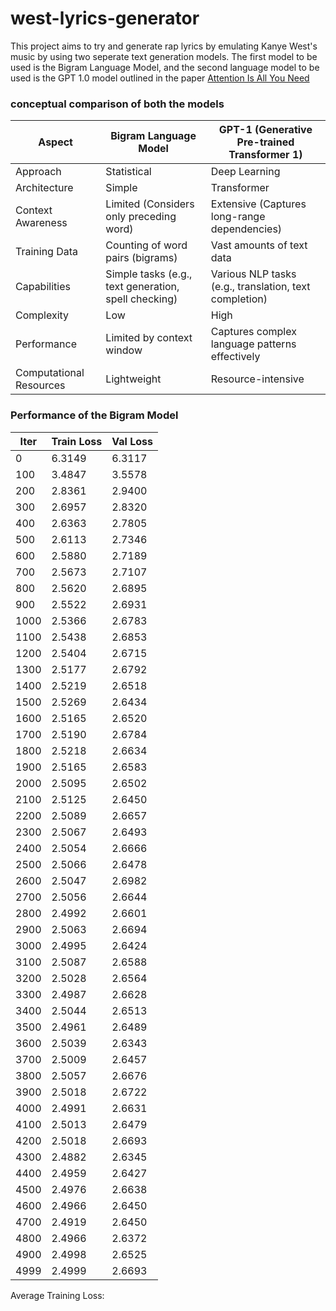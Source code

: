 # west-lyrics-generator

This project aims to try and generate rap lyrics by emulating Kanye West's music by using two seperate text generation models. The first model to be used is the Bigram Language Model, and the second language model to be used is the GPT 1.0 model outlined in the paper  [Attention Is All You Need](https://pastebin.com/qXMZ2bst) 

### conceptual comparison of both the models 

| Aspect                   | Bigram Language Model                         | GPT-1 (Generative Pre-trained Transformer 1)       |
|--------------------------|------------------------------------------------|----------------------------------------------------|
| Approach                 | Statistical                                   | Deep Learning                                     |
| Architecture             | Simple                                        | Transformer                                      |
| Context Awareness        | Limited (Considers only preceding word)       | Extensive (Captures long-range dependencies)     |
| Training Data            | Counting of word pairs (bigrams)              | Vast amounts of text data                        |
| Capabilities             | Simple tasks (e.g., text generation, spell checking) | Various NLP tasks (e.g., translation, text completion) |
| Complexity               | Low                                           | High                                             |
| Performance              | Limited by context window                     | Captures complex language patterns effectively   |
| Computational Resources  | Lightweight                                   | Resource-intensive                               |

### Performance of the Bigram Model 

| Iter | Train Loss | Val Loss |
|------|------------|----------|
| 0    | 6.3149     | 6.3117   |
| 100  | 3.4847     | 3.5578   |
| 200  | 2.8361     | 2.9400   |
| 300  | 2.6957     | 2.8320   |
| 400  | 2.6363     | 2.7805   |
| 500  | 2.6113     | 2.7346   |
| 600  | 2.5880     | 2.7189   |
| 700  | 2.5673     | 2.7107   |
| 800  | 2.5620     | 2.6895   |
| 900  | 2.5522     | 2.6931   |
| 1000 | 2.5366     | 2.6783   |
| 1100 | 2.5438     | 2.6853   |
| 1200 | 2.5404     | 2.6715   |
| 1300 | 2.5177     | 2.6792   |
| 1400 | 2.5219     | 2.6518   |
| 1500 | 2.5269     | 2.6434   |
| 1600 | 2.5165     | 2.6520   |
| 1700 | 2.5190     | 2.6784   |
| 1800 | 2.5218     | 2.6634   |
| 1900 | 2.5165     | 2.6583   |
| 2000 | 2.5095     | 2.6502   |
| 2100 | 2.5125     | 2.6450   |
| 2200 | 2.5089     | 2.6657   |
| 2300 | 2.5067     | 2.6493   |
| 2400 | 2.5054     | 2.6666   |
| 2500 | 2.5066     | 2.6478   |
| 2600 | 2.5047     | 2.6982   |
| 2700 | 2.5056     | 2.6644   |
| 2800 | 2.4992     | 2.6601   |
| 2900 | 2.5063     | 2.6694   |
| 3000 | 2.4995     | 2.6424   |
| 3100 | 2.5087     | 2.6588   |
| 3200 | 2.5028     | 2.6564   |
| 3300 | 2.4987     | 2.6628   |
| 3400 | 2.5044     | 2.6513   |
| 3500 | 2.4961     | 2.6489   |
| 3600 | 2.5039     | 2.6343   |
| 3700 | 2.5009     | 2.6457   |
| 3800 | 2.5057     | 2.6676   |
| 3900 | 2.5018     | 2.6722   |
| 4000 | 2.4991     | 2.6631   |
| 4100 | 2.5013     | 2.6479   |
| 4200 | 2.5018     | 2.6693   |
| 4300 | 2.4882     | 2.6345   |
| 4400 | 2.4959     | 2.6427   |
| 4500 | 2.4976     | 2.6638   |
| 4600 | 2.4966     | 2.6450   |
| 4700 | 2.4919     | 2.6450   |
| 4800 | 2.4966     | 2.6372   |
| 4900 | 2.4998     | 2.6525   |
| 4999 | 2.4999     | 2.6693   |

Average Training Loss: 


